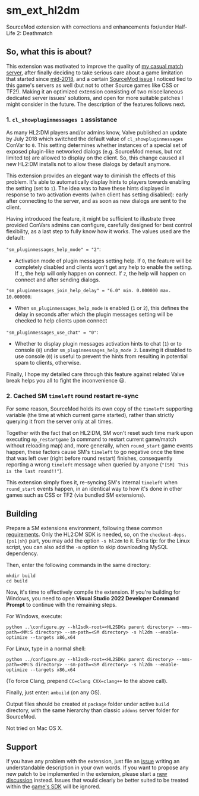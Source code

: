 # sm_ext_hl2dm
SourceMod extension with corrections and enhancements for/under Half-Life 2: Deathmatch

## So, what this is about?
This extension was motivated to improve the quality of [my casual match server](https://www.gametracker.com/server_info/194.99.21.233:27017), after finally deciding to take serious care about a game limitation that started since [mid-2018](https://store.steampowered.com/oldnews/42271), and a certain [SourceMod issue](https://github.com/alliedmodders/sourcemod/issues/1566) I noticed tied to this game's servers as well (but not to other Source games like CSS or TF2!). Making it an optimized extension consisting of two miscellaneous dedicated server issues' solutions, and open for more suitable patches I might consider in the future. The description of the features follows next.

### 1. `cl_showpluginmessages 1` assistance
As many HL2:DM players and/or admins know, Valve published an update by July 2018 which switched the default value of `cl_showpluginmessages` ConVar to `0`. This setting determines whether instances of a special set of exposed plugin-like networked dialogs (e.g. SourceMod menus, but not limited to) are allowed to display on the client. So, this change caused all new HL2:DM installs not to allow these dialogs by default anymore.

This extension provides an elegant way to diminish the effects of this problem. It's able to automatically display hints to players towards enabling the setting (set to `1`). The idea was to have these hints displayed in response to two activation events (when client has setting disabled): early after connecting to the server, and as soon as new dialogs are sent to the client.

Having introduced the feature, it might be sufficient to illustrate three provided ConVars admins can configure, carefully designed for best control flexibility, as a last step to fully know how it works. The values used are the default:

`"sm_pluginmessages_help_mode" = "2"`:
- Activation mode of plugin messages setting help. If `0`, the feature will be completely disabled and clients won't get any help to enable the setting. If `1`, the help will only happen on connect. If `2`, the help will happen on connect and after sending dialogs.

`"sm_pluginmessages_join_help_delay" = "6.0" min. 0.000000 max. 10.000000`:
- When `sm_pluginmessages_help_mode` is enabled (`1` or `2`), this defines the delay in seconds after which the plugin messages setting will be checked to help clients upon connect

`"sm_pluginmessages_use_chat" = "0"`:
- Whether to display plugin messages activation hints to chat (`1`) or to console (`0`) under `sm_pluginmessages_help_mode 2`. Leaving it disabled to use console (`0`) is useful to prevent the hints from resulting in potential spam to clients, otherwise.

Finally, I hope my detailed care through this feature against related Valve break helps you all to fight the inconvenience :smiley:.

### 2. Cached SM `timeleft` round restart re-sync

For some reason, SourceMod holds its own copy of the `timeleft` supporting variable (the time at which current game started), rather than strictly querying it from the server only at all times.

Together with the fact that on HL2:DM, SM won't reset such time mark upon executing `mp_restartgame` (a command to restart current game/match without reloading map) and, more generally, when `round_start` game events happen, these factors cause SM's `timeleft` to go negative once the time that was left over (right before round restart) finishes, consequently reporting a wrong `timeleft` message when queried by anyone (`"[SM] This is the last round!!"`).

This extension simply fixes it, re-syncing SM's internal `timeleft` when `round_start` events happen, in an identical way to how it's done in other games such as CSS or TF2 (via bundled SM extensions).

## Building
Prepare a SM extensions environment, following these common [requirements](https://wiki.alliedmods.net/Building_SourceMod#Requirements). Only the HL2:DM SDK is needed, so, on the `checkout-deps.{ps1|sh}` part, you may add the option `-s hl2dm` to it. Extra tip: for the Linux script, you can also add the `-m` option to skip downloading MySQL dependency.

Then, enter the following commands in the same directory:

```
mkdir build
cd build
```

Now, it's time to effectively compile the extension. If you're building for Windows, you need to open **Visual Studio 2022 Developer Command Prompt** to continue with the remaining steps.

For Windows, execute:

```
python ..\configure.py --hl2sdk-root=<HL2SDKs parent directory> --mms-path=<MM:S directory> --sm-path=<SM directory> -s hl2dm --enable-optimize --targets x86,x64
```

For Linux, type in a normal shell:

```
python ../configure.py --hl2sdk-root=<HL2SDKs parent directory> --mms-path=<MM:S directory> --sm-path=<SM directory> -s hl2dm --enable-optimize --targets x86,x64
```

(To force Clang, prepend `CC=clang CXX=clang++` to the above call).

Finally, just enter: `ambuild` (on any OS).

Output files should be created at `package` folder under active `build` directory, with the same hierarchy than classic `addons` server folder for SourceMod.

Not tried on Mac OS X.

## Support

If you have any problem with the extension, just file an [issue](https://github.com/Adrianilloo/sm_ext_hl2dm/issues/new) writing an understandable description in your own words. If you want to propose any new patch to be implemented in the extension, please start a [new discussion](https://github.com/Adrianilloo/sm_ext_hl2dm/discussions/new) instead. Issues that would clearly be better suited to be treated within the [game's SDK](https://github.com/ValveSoftware/source-sdk-2013) will be ignored.
